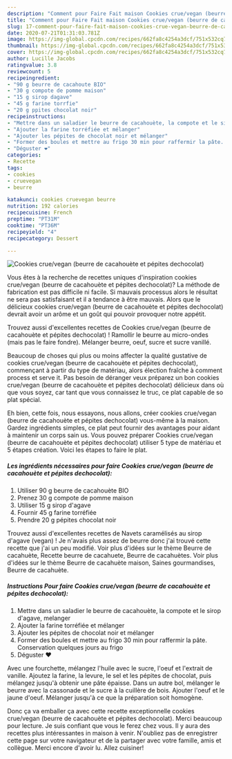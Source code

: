 ```yaml
---
description: "Comment pour Faire Fait maison Cookies crue/vegan (beurre de cacahouète et pépites dechocolat)"
title: "Comment pour Faire Fait maison Cookies crue/vegan (beurre de cacahouète et pépites dechocolat)"
slug: 17-comment-pour-faire-fait-maison-cookies-crue-vegan-beurre-de-cacahouete-et-pepites-dechocolat
date: 2020-07-21T01:31:03.781Z
image: https://img-global.cpcdn.com/recipes/662fa8c4254a3dcf/751x532cq70/cookies-cruevegan-beurre-de-cacahouete-et-pepites-dechocolat-photo-principale-de-la-recette.jpg
thumbnail: https://img-global.cpcdn.com/recipes/662fa8c4254a3dcf/751x532cq70/cookies-cruevegan-beurre-de-cacahouete-et-pepites-dechocolat-photo-principale-de-la-recette.jpg
cover: https://img-global.cpcdn.com/recipes/662fa8c4254a3dcf/751x532cq70/cookies-cruevegan-beurre-de-cacahouete-et-pepites-dechocolat-photo-principale-de-la-recette.jpg
author: Lucille Jacobs
ratingvalue: 3.8
reviewcount: 5
recipeingredient:
- "90 g beurre de cacahoute BIO"
- "30 g compote de pomme maison"
- "15 g sirop dagave"
- "45 g farine torrfie"
- "20 g ppites chocolat noir"
recipeinstructions:
- "Mettre dans un saladier le beurre de cacahouète, la compote et le sirop d&#39;agave, melanger"
- "Ajouter la farine torréfiée et mélanger"
- "Ajouter les pépites de chocolat noir et mélanger"
- "Former des boules et mettre au frigo 30 min pour raffermir la pâte. Conservation quelques jours au frigo"
- "Déguster ❤️"
categories:
- Recette
tags:
- cookies
- cruevegan
- beurre

katakunci: cookies cruevegan beurre 
nutrition: 192 calories
recipecuisine: French
preptime: "PT31M"
cooktime: "PT36M"
recipeyield: "4"
recipecategory: Dessert

---
```



![Cookies crue/vegan (beurre de cacahouète et pépites dechocolat)](https://img-global.cpcdn.com/recipes/662fa8c4254a3dcf/751x532cq70/cookies-cruevegan-beurre-de-cacahouete-et-pepites-dechocolat-photo-principale-de-la-recette.jpg)

Vous êtes à la recherche de recettes uniques d'inspiration cookies crue/vegan (beurre de cacahouète et pépites dechocolat)? La méthode de fabrication est pas difficile ni facile. Si mauvais processus alors le résultat ne sera pas satisfaisant et il a tendance à être mauvais. Alors que le délicieux cookies crue/vegan (beurre de cacahouète et pépites dechocolat) devrait avoir un arôme et un goût qui pouvoir provoquer notre appétit.

Trouvez aussi d&#39;excellentes recettes de Cookies crue/vegan (beurre de cacahouète et pépites dechocolat) ! Ramollir le beurre au micro-ondes (mais pas le faire fondre). Mélanger beurre, oeuf, sucre et sucre vanillé.

Beaucoup de choses qui plus ou moins affecter la qualité gustative de cookies crue/vegan (beurre de cacahouète et pépites dechocolat), commençant à partir du type de matériau, alors élection fraîche à comment process et serve it. Pas besoin de déranger veux préparez un bon cookies crue/vegan (beurre de cacahouète et pépites dechocolat) délicieux dans où que vous soyez, car tant que vous connaissez le truc, ce plat capable de so plat spécial.


Eh bien, cette fois, nous essayons, nous allons, créer cookies crue/vegan (beurre de cacahouète et pépites dechocolat) vous-même à la maison. Gardez ingrédients simples, ce plat peut fournir des avantages pour aidant à maintenir un corps sain us. Vous pouvez préparer Cookies crue/vegan (beurre de cacahouète et pépites dechocolat) utiliser 5 type de matériau et 5 étapes création. Voici les étapes to faire le plat.

<!--inarticleads1-->

##### Les ingrédients nécessaires pour faire Cookies crue/vegan (beurre de cacahouète et pépites dechocolat):

1. Utiliser 90 g beurre de cacahouète BIO
1. Prenez 30 g compote de pomme maison
1. Utiliser 15 g sirop d&#39;agave
1. Fournir 45 g farine torréfiée
1. Prendre 20 g pépites chocolat noir


Trouvez aussi d&#39;excellentes recettes de Navets caramélisés au sirop d&#39;agave (vegan) ! Je n&#39;avais plus assez de beurre donc j&#39;ai trouvé cette recette que j&#39;ai un peu modifié. Voir plus d&#39;idées sur le thème Beurre de cacahuète, Recette beurre de cacahuete, Beurre de cacahuètes. Voir plus d&#39;idées sur le thème Beurre de cacahuète maison, Saines gourmandises, Beurre de cacahuète. 

<!--inarticleads2-->

##### Instructions Pour faire Cookies crue/vegan (beurre de cacahouète et pépites dechocolat):

1. Mettre dans un saladier le beurre de cacahouète, la compote et le sirop d&#39;agave, melanger
1. Ajouter la farine torréfiée et mélanger
1. Ajouter les pépites de chocolat noir et mélanger
1. Former des boules et mettre au frigo 30 min pour raffermir la pâte. Conservation quelques jours au frigo
1. Déguster ❤️


Avec une fourchette, mélangez l&#39;huile avec le sucre, l&#39;oeuf et l&#39;extrait de vanille. Ajoutez la farine, la levure, le sel et les pépites de chocolat, puis mélangez jusqu&#39;à obtenir une pâte épaisse. Dans un autre bol, mélanger le beurre avec la cassonade et le sucre à la cuillère de bois. Ajouter l&#39;oeuf et le jaune d&#39;oeuf. Mélanger jusqu&#39;à ce que la préparation soit homogène. 


Donc ça va emballer ça avec cette recette exceptionnelle cookies crue/vegan (beurre de cacahouète et pépites dechocolat). Merci beaucoup pour lecture. Je suis confiant que vous le ferez chez vous. Il y aura des recettes plus  intéressantes in maison à venir. N'oubliez pas de enregistrer cette page sur votre navigateur et de la partager avec votre famille, amis et collègue. Merci encore d'avoir lu. Allez cuisiner!

